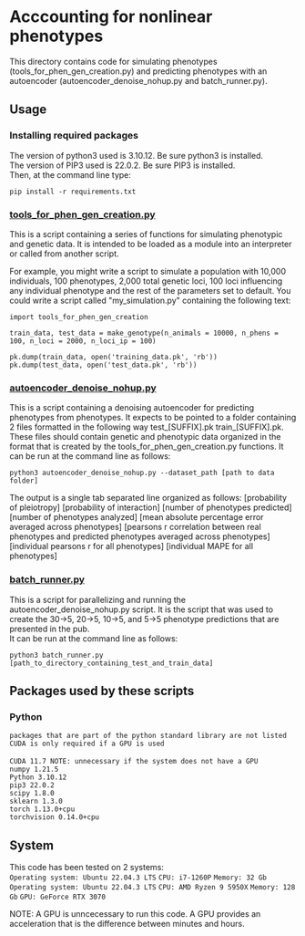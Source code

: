 # Acccounting for nonlinear phenotypes

This directory contains code for simulating phenotypes (tools_for_phen_gen_creation.py) and predicting phenotypes with an autoencoder (autoencoder_denoise_nohup.py and batch_runner.py).

## Usage <br>
### Installing required packages
The version of python3 used is 3.10.12.  Be sure python3 is installed. <br>
The version of PIP3 used is 22.0.2.  Be sure PIP3 is installed. <br>
Then, at the command line type:

```
pip install -r requirements.txt
```

### [tools_for_phen_gen_creation.py](tools_for_phen_gen_creation.py)
This is a script containing a series of functions for simulating phenotypic and genetic data. It is intended to be loaded as a module into an interpreter or called from another script.

For example, you might write a script to simulate a population with 10,000 individuals, 100 phenotypes, 2,000 total genetic loci, 100 loci influencing any individual phenotype and the rest of the parameters set to default.
You could write a script called "my_simulation.py" containing the following text: <br>

```
import tools_for_phen_gen_creation

train_data, test_data = make_genotype(n_animals = 10000, n_phens = 100, n_loci = 2000, n_loci_ip = 100)

pk.dump(train_data, open('training_data.pk', 'rb'))
pk.dump(test_data, open('test_data.pk', 'rb'))
```

### [autoencoder_denoise_nohup.py](autoencoder_denoise_nohup.py)

This is a script containing a denoising autoencoder for predicting phenotypes from phenotypes. It expects to be pointed to a folder containing 2 files formatted in the following way test_[SUFFIX].pk train_[SUFFIX].pk. These files should contain genetic and phenotypic data organized in the format that is created by the tools_for_phen_gen_creation.py functions.
It can be run at the command line as follows:<br>

```
python3 autoencoder_denoise_nohup.py --dataset_path [path to data folder]
```

The output is a single tab separated line organized as follows:
[probability of pleiotropy] [probability of interaction] [number of phenotypes predicted] [number of phenotypes analyzed] [mean absolute percentage error averaged across phenotypes] [pearsons r correlation between real phenotypes and predicted phenotypes averaged across phenotypes] [individual pearsons r for all phenotypes] [individual MAPE for all phenotypes]

### [batch_runner.py](batch_runner.py)
This is a script for parallelizing and running the autoencoder_denoise_nohup.py script. It is the script that was used to create the 30->5, 20->5, 10->5, and 5->5 phenotype predictions that are presented in the pub. <br>
It can be run at the command line as follows:<br>

```
python3 batch_runner.py [path_to_directory_containing_test_and_train_data]
```

## Packages used by these scripts
### Python
`packages that are part of the python standard library are not listed` <br>
`CUDA is only required if a GPU is used` <br>
<br>
`CUDA 11.7 NOTE: unnecessary if the system does not have a GPU` <br>
`numpy 1.21.5` <br>
`Python 3.10.12` <br>
`pip3 22.0.2` <br>
`scipy 1.8.0` <br>
`sklearn 1.3.0` <br>
`torch 1.13.0+cpu` <br>
`torchvision 0.14.0+cpu` <br>

## System
This code has been tested on 2 systems: <br>
`Operating system: Ubuntu 22.04.3 LTS`
`CPU: i7-1260P`
`Memory: 32 Gb` <br>
`Operating system: Ubuntu 22.04.3 LTS`
`CPU: AMD Ryzen 9 5950X`
`Memory: 128 Gb`
`GPU: GeForce RTX 3070` <br>

NOTE: A GPU is unncecessary to run this code.  A GPU provides an acceleration that is the difference between minutes and hours.
